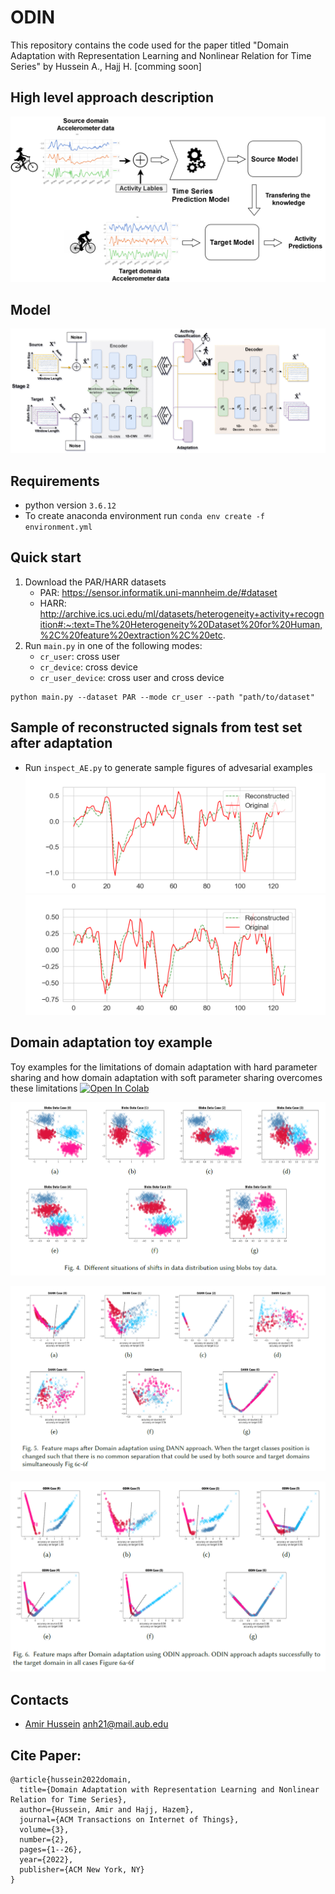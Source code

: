 # ODIN

This repository contains the code used for the paper titled "Domain Adaptation with Representation Learning and Nonlinear Relation for Time Series" by Hussein A., Hajj H. [comming soon] 

## High level approach description

![Alt text](images/high_level.png?raw=true "proposed_approach")

## Model

![Alt text](images/odin_stage2.png?raw=true "proposed_approach")

## Requirements

- python version ` 3.6.12 `
- To create anaconda environment run `conda env create -f environment.yml`


## Quick start

1. Download the PAR/HARR datasets
    - PAR: https://sensor.informatik.uni-mannheim.de/#dataset
    - HARR: http://archive.ics.uci.edu/ml/datasets/heterogeneity+activity+recognition#:~:text=The%20Heterogeneity%20Dataset%20for%20Human,%2C%20feature%20extraction%2C%20etc.
2. Run ```main.py``` in one of the following modes: 
    - `cr_user`: cross user
    - `cr_device`: cross device 
    - `cr_user_device`: cross user and cross device

```
python main.py --dataset PAR --mode cr_user --path "path/to/dataset"
```



## Sample of reconstructed signals from test set after adaptation

- Run ```inspect_AE.py``` to generate sample figures of advesarial examples 
![Alt text](images/Figure_1.png?raw=true "rec1")
![Alt text](images/Figure_2.png?raw=true "rec2")


## Domain adaptation toy  example

Toy examples for the limitations of domain adaptation with hard parameter sharing and how domain adaptation with soft parameter sharing overcomes these limitations [![Open In Colab](https://colab.research.google.com/assets/colab-badge.svg)](https://colab.research.google.com/drive/1APQdDNW4zwRemgWM1mpTsjgb4-rcKVT9?usp=sharing)

![Alt text](images/shifts.PNG?raw=true "shifts")

![Alt text](images/shifts_dann.PNG?raw=true "shifts_dann")

![Alt text](images/shifts_odin.PNG?raw=true "shifts_odin")



## Contacts

- [Amir Hussein](https://github.com/AmirHussein96) anh21@mail.aub.edu 


## Cite Paper:
```
@article{hussein2022domain,
  title={Domain Adaptation with Representation Learning and Nonlinear Relation for Time Series},
  author={Hussein, Amir and Hajj, Hazem},
  journal={ACM Transactions on Internet of Things},
  volume={3},
  number={2},
  pages={1--26},
  year={2022},
  publisher={ACM New York, NY}
}
```
